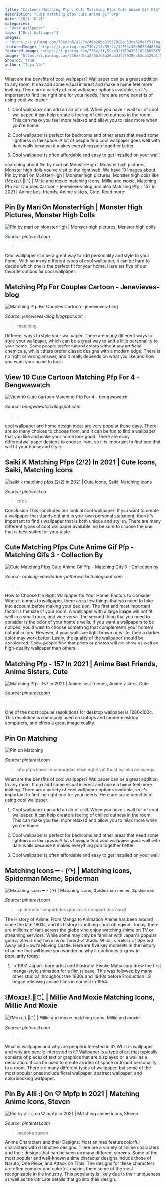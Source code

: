 ```yaml
---
title: "Cartoons Matching Pfp : Cute Matching Pfps Cute Anime Gif Pfp"
description: "Cute matching pfps cute anime gif pfp"
date: "2021-10-21"
categories:
- "Best Wallpaper"
tags: ["Best Wallpaper"]
images:
- "https://i.pinimg.com/736x/d6/a2/6b/d6a26ba31537928ec53ca329a1f511ba.jpg"
featuredImage: "https://i.pinimg.com/736x/13/59/4c/13594c38e5858dd8364349691371b636.jpg"
featured_image: "https://i.pinimg.com/736x/ff/59/43/ff59439510268693f577744b676fb289.jpg"
image: "https://i.pinimg.com/736x/d6/a2/6b/d6a26ba31537928ec53ca329a1f511ba.jpg"
ShowToc: true
author: "Taya Von"
---
```



What are the benefits of cool wallpaper?
Wallpaper can be a great addition to any room. It can add some visual interest and make a home feel more inviting. There are a variety of cool wallpaper options available, so it's important to find the right one for your needs. Here are some benefits of using cool wallpaper: 
1. Cool wallpaper can add an air of chill. When you have a wall full of cool wallpaper, it can help create a feeling of chilled outness in the room. This can make you feel more relaxed and allow you to relax more when you're home. 

2. Cool wallpaper is perfect for bedrooms and other areas that need some lightness in the space. A lot of people find cool wallpaper goes well with dark walls because it makes everything pop together better. 

3. Cool wallpaper is often affordable and easy to get installed on your wall!

	

		
searching about Pin by mari on MonsterHigh | Monster high pictures, Monster high dolls you've visit to the right web. We have 10 Images about Pin by mari on MonsterHigh | Monster high pictures, Monster high dolls like ꒰Mᴏxɪᴇ꒱.🌼்۫⃗۫۫₊ | Millie and moxie matching icons, Millie and moxie, Matching Pfp For Couples Cartoon - jenevieves-blog and also Matching Pfp - 157 in 2021 | Anime best friends, Anime sisters, Cute. Read more:
		
    
## Pin By Mari On MonsterHigh | Monster High Pictures, Monster High Dolls

<img loading=lazy src="https://i.pinimg.com/736x/13/59/4c/13594c38e5858dd8364349691371b636.jpg" onerror="this.onerror=null;this.src='https://tse4.mm.bing.net/th?id=OIP.HX82f_S5HPFGGIL7-aq1owHaHS&amp;pid=15.1';" alt="Pin by mari on MonsterHigh | Monster high pictures, Monster high dolls">

_Source: pinterest.com_

>. 

	

Cool wallpaper can be a great way to add personality and style to your home. With so many different types of cool wallpaper, it can be hard to decide which one is the perfect fit for your home. Here are five of our favorite options for cool wallpaper: 

    
## Matching Pfp For Couples Cartoon - Jenevieves-blog

<img loading=lazy src="https://i.pinimg.com/564x/af/83/17/af8317cbcf1983716721fc71158ea02f.jpg" onerror="this.onerror=null;this.src='https://tse2.mm.bing.net/th?id=OIP.YsG_jSrdGqHs2gdbFRQYIwHaHa&amp;pid=15.1';" alt="Matching Pfp For Couples Cartoon - jenevieves-blog">

_Source: jenevieves-blog.blogspot.com_

>matching. 

	

Different ways to style your wallpaper:
There are many different ways to style your wallpaper, which can be a great way to add a little personality to your home. Some people prefer natural colors without any artificial chemicals, while others prefer classic designs with a modern edge. There is no right or wrong answer, and it really depends on what you like and how you want your home to look.

    
## View 10 Cute Cartoon Matching Pfp For 4 - Bengwawatch

<img loading=lazy src="https://lh6.googleusercontent.com/proxy/e3uFd1KpEqdTicn2RjwRi96A8gb43isHKeFK2HQyGm8RM9JYAtLvSYTzhSxEVYJXwAE2ZDX5BHWF1n65PNHojo9zWGM=w1200-h630-n-k-no-nu" onerror="this.onerror=null;this.src='https://tse4.mm.bing.net/th?id=OIP.ezmxFXwbsj28ihCQ_FW3qgHaFj&amp;pid=15.1';" alt="View 10 Cute Cartoon Matching Pfp For 4 - bengwawatch">

_Source: bengwawatch.blogspot.com_

>. 

	

cool wallpaper and home design ideas are very popular these days. There are so many choices to choose from, and it can be fun to find a wallpaper that you like and make your home look good. There are many differentwallpaper designs to choose from, so it is important to find one that will fit your house and style.

    
## Saiki K Matching Pfps (2/2) In 2021 | Cute Icons, Saiki, Matching Icons

<img loading=lazy src="https://i.pinimg.com/736x/6e/4c/37/6e4c3798281c2509bc9dcc5402ec3da9.jpg" onerror="this.onerror=null;this.src='https://tse2.mm.bing.net/th?id=OIP.ARqsxwq64ywGix4_8ylz5AAAAA&amp;pid=15.1';" alt="saiki k matching pfps (2/2) in 2021 | Cute icons, Saiki, Matching icons">

_Source: pinterest.ca_

>pfps. 

	

Conclusion
This concludes our look at cool wallpaper! If you want to create a wallpaper that stands out and is your own personal statement, then it's important to find a wallpaper that is both unique and stylish. There are many different types of cool wallpaper available, so be sure to choose the one that is best suited for your taste.

    
## Cute Matching Pfps Cute Anime Gif Pfp - Matching Gifs 3 - Collection By

<img loading=lazy src="https://i.pinimg.com/originals/64/87/49/648749206f8492c007d5329688778ee9.gif" onerror="this.onerror=null;this.src='https://tse1.mm.bing.net/th?id=OIP.0KqZCQ-6jqVI15N22IWC7gAAAA&amp;pid=15.1';" alt="Cute Matching Pfps Cute Anime Gif Pfp - Matching Gifs 3 - Collection by">

_Source: ranking-opowiadan-potterowskich.blogspot.com_

>. 

	

How to Choose the Right Wallpaper for Your Home: Factors to Consider
When it comes to wallpaper, there are a few things that you need to take into account before making your decision. The first and most important factor is the size of your room. A wallpaper with a large image will not fit well in a small room, and vice versa. 
The second thing that you need to consider is the color of your home's walls. If you want a wallpapers to be noticed, you'll want to choose something that complements your home's natural colors. However, if your walls are light brown or white, then a darker color may work better. 
Lastly, the quality of the wallpaper should be considered. Some people find that prints or photos will not show as well on high-quality wallpaper than others.

    
## Matching Pfp - 157 In 2021 | Anime Best Friends, Anime Sisters, Cute

<img loading=lazy src="https://i.pinimg.com/736x/db/b1/57/dbb157cebe9d824c2787135698f7002e.jpg" onerror="this.onerror=null;this.src='https://tse3.mm.bing.net/th?id=OIP.og4mGaiwbhMmgv5VAIbAUQHaHa&amp;pid=15.1';" alt="Matching Pfp - 157 in 2021 | Anime best friends, Anime sisters, Cute">

_Source: pinterest.com_

>. 

	

One of the most popular resolutions for desktop wallpaper is 1280x1024. This resolution is commonly used on laptops and moderndesktop computers, and offers a great image quality.

    
## Pin On Matching

<img loading=lazy src="https://i.pinimg.com/736x/e2/9f/20/e29f206db88b37722a5166a335c0be9b.jpg" onerror="this.onerror=null;this.src='https://tse4.mm.bing.net/th?id=OIP.E8A1JH14Sh_eo5A8DaD5TAHaHa&amp;pid=15.1';" alt="Pin on Matching">

_Source: pinterest.com_

>pfp pfps kawaii enamoradas nhân nghệ vật thuật hyouka animanga. 

	

What are the benefits of cool wallpaper?
Wallpaper can be a great addition to any room. It can add some visual interest and make a home feel more inviting. There are a variety of cool wallpaper options available, so it's important to find the right one for your needs. Here are some benefits of using cool wallpaper: 
1. Cool wallpaper can add an air of chill. When you have a wall full of cool wallpaper, it can help create a feeling of chilled outness in the room. This can make you feel more relaxed and allow you to relax more when you're home. 

2. Cool wallpaper is perfect for bedrooms and other areas that need some lightness in the space. A lot of people find cool wallpaper goes well with dark walls because it makes everything pop together better. 

3. Cool wallpaper is often affordable and easy to get installed on your wall!

    
## Matching Icons ━ - (↷) | Matching Icons, Spiderman Meme, Spiderman

<img loading=lazy src="https://i.pinimg.com/736x/ff/59/43/ff59439510268693f577744b676fb289.jpg" onerror="this.onerror=null;this.src='https://tse1.mm.bing.net/th?id=OIP.HPZeKl_Zn4_5SuTJbVXiHAHaHa&amp;pid=15.1';" alt="Matching icons ━ - (↷) | Matching icons, Spiderman meme, Spiderman">

_Source: pinterest.com_

>spiderman compartidos graciosos compartidas ahnaf. 

	

The History of Anime: From Manga to Animation
Anime has been around since the late 1800s, and its history is nothing short ofLegend. Today, there are millions of fans across the globe who enjoy watching anime on TV or streaming services. While some may only be familiar with Japan's popular genre, others may have never heard of Studio Ghibli, creators of Spirited Away and Howl's Moving Castle. Here are five key moments in the history of anime that will leave you wondering why it continues to grow in popularity today:
1) In 1907, Japans born artist and illustrator Eisuke Matsubara drew the first manga-style animation for a film release. This was followed by many other studios throughout the 1930s and 1940s before Production I.G began releasing anime films in earnest in 1954.

    
## ꒰Mᴏxɪᴇ꒱.🌼்۫⃗۫۫₊ | Millie And Moxie Matching Icons, Millie And Moxie

<img loading=lazy src="https://i.pinimg.com/736x/88/f7/5c/88f75cda8ea612d48c642f73425b4fc9.jpg" onerror="this.onerror=null;this.src='https://tse4.mm.bing.net/th?id=OIP.ILSqUWyvmDyTC2ZEKuqQuAHaHa&amp;pid=15.1';" alt="꒰Mᴏxɪᴇ꒱.🌼்۫⃗۫۫₊ | Millie and moxie matching icons, Millie and moxie">

_Source: pinterest.com_

>. 

	

What is wallpaper and why are people interested in it?
What is wallpaper and why are people interested in it?
Wallpaper is a type of art that typically consists of pieces of text or graphics that are displayed on a wall as a decoration. It can be used to create an idea of space or to add personality to a room. There are many different types of wallpaper, but some of the most popular ones include floral wallpaper, abstract wallpaper, and colorblocking wallpaper.

    
## Pin By Alli :] On ♡ Mpfp In 2021 | Matching Anime Icons, Steven

<img loading=lazy src="https://i.pinimg.com/736x/d6/a2/6b/d6a26ba31537928ec53ca329a1f511ba.jpg" onerror="this.onerror=null;this.src='https://tse2.mm.bing.net/th?id=OIP.mkHtmT0rbWbHtiy0D1RjsQHaG9&amp;pid=15.1';" alt="Pin by alli :] on ♡ mpfp in 2021 | Matching anime icons, Steven">

_Source: pinterest.com_

>madoka steven. 

	

Anime Characters and their Designs: Most animes feature colorful characters with distinctive designs.
There are a variety of anime characters and their designs that can be seen on many different screens. Some of the most popular and well-known anime character designs include those of Naruto, One Piece, and Attack on Titan. The designs for these characters are often complex and colorful, making them some of the most recognizable in the industry. This popularity is likely due to their uniqueness as well as the intricate details that go into their design.

